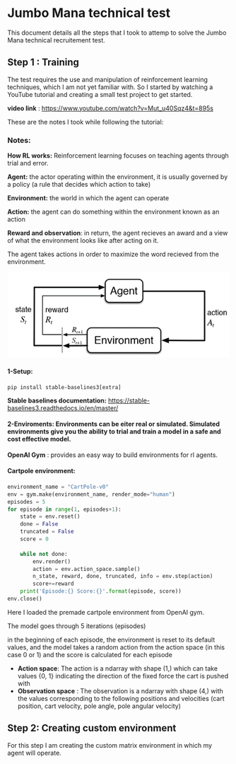 # Jumbo Mana technical test

This document details all the steps that I took to attemp to solve the Jumbo Mana technical recruitement test.

## Step 1 : Training
The test requires the use and manipulation of reinforcement learning techniques, which I am not yet familiar with. So I started by watching a YouTube tutorial and creating a small test project to get started.

**video link** : https://www.youtube.com/watch?v=Mut_u40Sqz4&t=895s

These are the notes I took while following the tutorial:
### Notes: 

**How RL works:** Reinforcement learning focuses on teaching agents through trial and error.

**Agent:** the actor operating within the environment, it is usually governed by a policy (a rule that decides which action to take)

**Environment:** the world in which the agent can operate

**Action:** the agent can do something within the environment known as an action

**Reward and observation**: in return, the agent recieves an award and a view of what the environment looks like after acting on it.

The agent takes actions in order to maximize the word recieved from the environment.

![Alt text](be7152_c68c151c0c6d4911907458740125e09d~mv2.png)

#### 1-Setup:
```
pip install stable-baselines3[extra]
```
**Stable baselines documentation:** https://stable-baselines3.readthedocs.io/en/master/

#### 2-Enviroments: Environments can be eiter real or simulated. Simulated environments give you the ability to trial and train a model in a safe and cost effective model.

**OpenAI Gym** : provides an easy way to build environments for rl agents.

#### Cartpole environment: 
```python
environment_name = "CartPole-v0"
env = gym.make(environment_name, render_mode="human")
episodes = 5
for episode in range(1, episodes+1):
    state = env.reset()
    done = False
    truncated = False
    score = 0 
    
    while not done:
        env.render()
        action = env.action_space.sample()
        n_state, reward, done, truncated, info = env.step(action)
        score+=reward
    print('Episode:{} Score:{}'.format(episode, score))
env.close()
```

Here I loaded the premade cartpole environment from OpenAI gym.

The model goes through 5 iterations (episodes)

in the beginning of each episode, the environment is reset to its default values, and the model takes a random action from the action space (in this case 0 or 1) and the score is calculated for each episode

* **Action space**: The action is a ndarray with shape (1,) which can take values {0, 1} indicating the direction of the fixed force the cart is pushed with
* **Observation space** : The observation is a ndarray with shape (4,) with the values corresponding to the following positions and velocities (cart position, cart velocity, pole angle, pole angular velocity)









## Step 2: Creating custom environment
For this step I am creating the custom matrix environment in which my agent will operate.